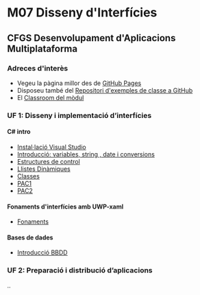 
# M07 Disseny d'Interfícies

## CFGS Desenvolupament d'Aplicacions Multiplataforma

### Adreces d'interès

* Vegeu la pàgina millor des de [GitHub Pages](https://infomila.github.io/ICB0_M07_DI)
* Disposeu també del  [Repositori d'exemples de classe a GitHub](https://github.com/bernatorellana/ICB0_M07_DI_20_21)
* El [Classroom del mòdul](https://classroom.google.com/u/1/c/MTY3ODMwMjczOTc0)

### UF 1: Disseny i implementació d’interfícies

#### C# intro
*  [Instal·lació Visual Studio](./UF1/00_00_setup.md)
*  [Introducció: variables, string , date i conversions](./UF1/00_00_variables_strings_conversions.md)
*  [Estructures de control](./UF1/00_01_estructures_de_control.md)
*  [Llistes Dinàmiques](./UF1/00_02_llistes_dinamiques.md)
*  [Classes](./UF1/00_03_classes.md)
*  [PAC1](./UF1/pac1/PAC1.md)
*  [PAC2](./UF1/pac2/pac_enunciat.md)
#### Fonaments d'interfícies amb UWP-xaml
*  [Fonaments](./UF1/01_00_fonaments_interficies.md)

#### Bases de dades
* [Introducció BBDD](./UF1/04_00_connectivitat_BD.md)


### UF 2: Preparació i distribució d’aplicacions




..

